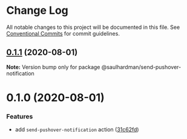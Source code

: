 # Change Log

All notable changes to this project will be documented in this file.
See [Conventional Commits](https://conventionalcommits.org) for commit guidelines.

## [0.1.1](https://github.com/saulhardman/github-actions/compare/@saulhardman/send-pushover-notification@0.1.0...@saulhardman/send-pushover-notification@0.1.1) (2020-08-01)

**Note:** Version bump only for package @saulhardman/send-pushover-notification





# 0.1.0 (2020-08-01)


### Features

* add `send-pushover-notification` action ([31c62fd](https://github.com/saulhardman/github-actions/commit/31c62fdbb031f6819548cc1485662add4ede2a06))
